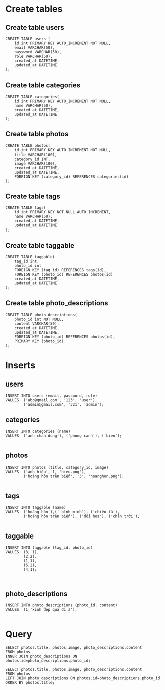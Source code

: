 # Create tables

## Create table users
```
CREATE TABLE users (
    id int PRIMARY KEY AUTO_INCREMENT NOT NULL,
	email VARCHAR(50),
	password VARCHAR(50),
	role VARCHAR(50),
	created_at DATETIME,
	updated_at DATETIME     
);
```

## Create table categories
```
CREATE TABLE categories(
	id int PRIMARY KEY AUTO_INCREMENT NOT NULL,
	name VARCHAR(50),
	created_at DATETIME,
	updated_at DATETIME 
);
```

## Create table photos
```
CREATE TABLE photos(
	id int PRIMARY KEY AUTO_INCREMENT NOT NULL,
	title VARCHAR(100),
	category_id INT,
	image VARCHAR(100),
	created_at DATETIME,
	updated_at DATETIME,
	FOREIGN KEY (category_id) REFERENCES categories(id)
);
```

## Create table tags
```
CREATE TABLE tags(
	id int PRIMARY KEY NOT NULL AUTO_INCREMENT,
	name VARCHAR(50),
	created_at DATETIME,
	updated_at DATETIME 
);
```

## Create table taggable
```
CREATE TABLE taggable(
	tag_id int,
    photo_id int
	FOREIGN KEY (tag_id) REFERENCES tags(id),
    FOREIGN KEY (photo_id) REFERENCES photos(id)
	created_at DATETIME,
	updated_at DATETIME 
);
```

## Create table photo_descriptions
```
CREATE TABLE photo_descriptions(
	photo_id int NOT NULL,
	content VARCHAR(50),
	created_at DATETIME,
	updated_at DATETIME,
	FOREIGN KEY (photo_id) REFERENCES photos(id),
	PRIMARY KEY (photo_id)
);
```
# Inserts

## users
```
INSERT INTO users (email, password, role)
VALUES  ('abc@gmail.com', '123', 'user'), 
        ('admin@gmail.com', '321', 'admin');
```

## categories
```
INSERT INTO categories (name)
VALUES  ('anh chan dung'), ('phong canh'), ('bien');
        
```

## photos
```
INSERT INTO photos (title, category_id, image)
VALUES  ('ảnh hiệu', 1, 'hieu.png'),
        ('hoàng hôn trên biển', '3', 'hoanghon.png');
        
```
## tags
```
INSERT INTO taggable (name)
VALUES  ('hoàng hôn'),(' bình minh'), ('chiều tà'),
        ('hoàng hôn trên biển'), ('đồi hoa'), ('chân trời');
        
```

## taggable
```
INSERT INTO taggable (tag_id, photo_id)
VALUES  (3, 1),
        (2,2),
        (1,1), 
        (5,2),
        (4,1);
      
        
```

## photo_descriptions
```
INSERT INTO photo_descriptions (photo_id, content)
VALUES  (1,'xinh đẹp quá đi à');
        
```

# Query
```
SELECT photos.title, photos.image, photo_descriptions.content
FROM photos
INNER JOIN photo_descriptions ON photos.id=photo_descriptions.photo_id;

SELECT photos.title, photos.image, photo_descriptions.content
FROM photos
LEFT JOIN photo_descriptions ON photos.id=photo_descriptions.photo_id
ORDER BY photos.title;

```